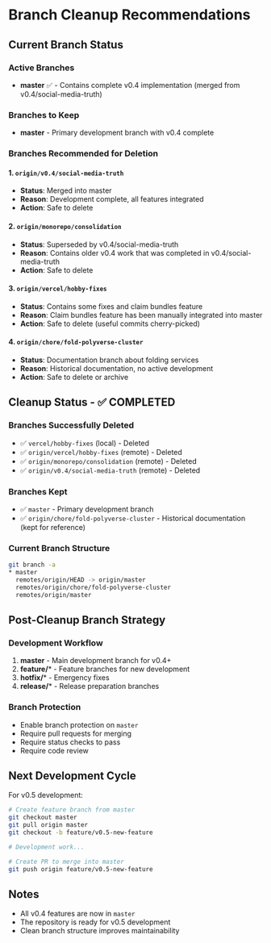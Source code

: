 # Branch Cleanup Recommendations

## Current Branch Status

### Active Branches
- **master** ✅ - Contains complete v0.4 implementation (merged from v0.4/social-media-truth)

### Branches to Keep
- **master** - Primary development branch with v0.4 complete

### Branches Recommended for Deletion

#### 1. `origin/v0.4/social-media-truth`
- **Status**: Merged into master
- **Reason**: Development complete, all features integrated
- **Action**: Safe to delete

#### 2. `origin/monorepo/consolidation`
- **Status**: Superseded by v0.4/social-media-truth
- **Reason**: Contains older v0.4 work that was completed in v0.4/social-media-truth
- **Action**: Safe to delete

#### 3. `origin/vercel/hobby-fixes`
- **Status**: Contains some fixes and claim bundles feature
- **Reason**: Claim bundles feature has been manually integrated into master
- **Action**: Safe to delete (useful commits cherry-picked)

#### 4. `origin/chore/fold-polyverse-cluster`
- **Status**: Documentation branch about folding services
- **Reason**: Historical documentation, no active development
- **Action**: Safe to delete or archive

## Cleanup Status - ✅ COMPLETED

### Branches Successfully Deleted
- ✅ `vercel/hobby-fixes` (local) - Deleted
- ✅ `origin/vercel/hobby-fixes` (remote) - Deleted
- ✅ `origin/monorepo/consolidation` (remote) - Deleted
- ✅ `origin/v0.4/social-media-truth` (remote) - Deleted

### Branches Kept
- ✅ `master` - Primary development branch
- ✅ `origin/chore/fold-polyverse-cluster` - Historical documentation (kept for reference)

### Current Branch Structure
```bash
git branch -a
* master
  remotes/origin/HEAD -> origin/master
  remotes/origin/chore/fold-polyverse-cluster
  remotes/origin/master
```

## Post-Cleanup Branch Strategy

### Development Workflow
1. **master** - Main development branch for v0.4+
2. **feature/*** - Feature branches for new development
3. **hotfix/*** - Emergency fixes
4. **release/*** - Release preparation branches

### Branch Protection
- Enable branch protection on `master`
- Require pull requests for merging
- Require status checks to pass
- Require code review

## Next Development Cycle

For v0.5 development:
```bash
# Create feature branch from master
git checkout master
git pull origin master
git checkout -b feature/v0.5-new-feature

# Development work...

# Create PR to merge into master
git push origin feature/v0.5-new-feature
```

## Notes
- All v0.4 features are now in `master`
- The repository is ready for v0.5 development
- Clean branch structure improves maintainability